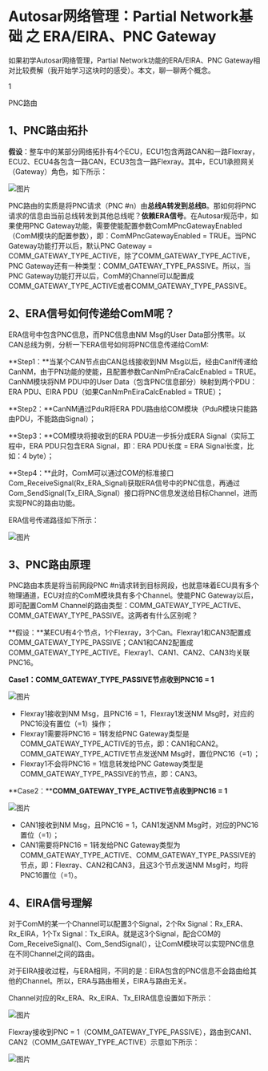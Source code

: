 # Autosar网络管理：Partial Network基础 之 ERA/EIRA、PNC Gateway

如果初学Autosar网络管理，Partial Network功能的ERA/EIRA、PNC Gateway相对比较费解（我开始学习这块时的感受）。本文，聊一聊两个概念。

1

PNC路由

## 1、PNC路由拓扑

**假设**：整车中的某部分网络拓扑有4个ECU，ECU1包含两路CAN和一路Flexray，ECU2、ECU4各包含一路CAN，ECU3包含一路Flexray。其中，ECU1承担网关（Gateway）角色，如下所示：

![图片](https://mmbiz.qpic.cn/mmbiz_png/eEEQvxEw8vwJkv5e8NEdXlZibW7bwAOp65BQ5LXImCWD7gibvfxdrCurNpc3k8UPMsQfsicEgkR4KM03EN4lr9aVA/640?wx_fmt=png&wxfrom=5&wx_lazy=1&wx_co=1)

PNC路由的实质是将PNC请求（PNC #n）由**总线A转发到总线B**。那如何将PNC请求的信息由当前总线转发到其他总线呢？**依赖ERA信号**。在Autosar规范中，如果使用PNC Gateway功能，需要使能配置参数ComMPncGatewayEnabled （ComM模块的配置参数），即：ComMPncGatewayEnabled = TRUE。当PNC Gateway功能打开以后，默认PNC Gateway = COMM_GATEWAY_TYPE_ACTIVE，除了COMM_GATEWAY_TYPE_ACTIVE，PNC Gateway还有一种类型：COMM_GATEWAY_TYPE_PASSIVE。所以，当PNC Gateway功能打开以后，ComM的Channel可以配置成COMM_GATEWAY_TYPE_ACTIVE或者COMM_GATEWAY_TYPE_PASSIVE。

## 2、ERA信号如何传递给ComM呢？

ERA信号中包含PNC信息，而PNC信息由NM Msg的User Data部分携带。以CAN总线为例，分析一下ERA信号如何将PNC信息传递给ComM:

**Step1：**当某个CAN节点由CAN总线接收到NM Msg以后，经由CanIf传递给CanNM，由于PN功能的使能，且配置参数CanNmPnEraCalcEnabled = TRUE。CanNM模块将NM PDU中的User Data（包含PNC信息部分）映射到两个PDU：ERA PDU、EIRA PDU（如果CanNmPnEiraCalcEnabled = TRUE）；

**Step2：**CanNM通过PduR将ERA PDU路由给COM模块（PduR模块只能路由PDU，不能路由Signal）；

**Step3：**COM模块将接收到的ERA PDU进一步拆分成ERA Signal（实际工程中，ERA PDU只包含ERA Signal，即：ERA PDU长度 = ERA Signal长度，比如：4 byte）；

**Step4：**此时，ComM可以通过COM的标准接口Com_ReceiveSignal(Rx_ERA_Signal)获取ERA信号中的PNC信息，再通过Com_SendSignal(Tx_EIRA_Signal）接口将PNC信息发送给目标Channel，进而实现PNC的路由功能。

ERA信号传递路径如下所示：

![图片](https://mmbiz.qpic.cn/mmbiz_png/eEEQvxEw8vwJkv5e8NEdXlZibW7bwAOp6lW8Zvxu24sZiahicibcb0RCpIRZm6IXjhz2RbfXNtIhK0ZKic3Oicmo2TUw/640?wx_fmt=png&wxfrom=5&wx_lazy=1&wx_co=1)

## 3、PNC路由原理

PNC路由本质是将当前网段PNC #n请求转到目标网段，也就意味着ECU具有多个物理通道，ECU对应的ComM模块具有多个Channel。使能PNC Gateway以后，即可配置ComM Channel的路由类型：COMM_GATEWAY_TYPE_ACTIVE、COMM_GATEWAY_TYPE_PASSIVE。这两者有什么区别呢？

**假设：**某ECU有4个节点，1个Flexray，3个Can。Flexray1和CAN3配置成COMM_GATEWAY_TYPE_PASSIVE；CAN1和CAN2配置成COMM_GATEWAY_TYPE_ACTIVE。Flexray1、CAN1、CAN2、CAN3均关联PNC16。

**Case1：COMM_GATEWAY_TYPE_PASSIVE节点收到PNC16 = 1**

![图片](https://mmbiz.qpic.cn/mmbiz_png/eEEQvxEw8vwJkv5e8NEdXlZibW7bwAOp63eMFaHr0p2uLQoSYtsCMVdTCwXibGKgkNYTm75wfJHghw51q00EIlNg/640?wx_fmt=png&wxfrom=5&wx_lazy=1&wx_co=1)

- Flexray1接收到NM Msg，且PNC16 = 1，Flexray1发送NM Msg时，对应的PNC16没有置位（=1）操作；
- Flexray1需要将PNC16 = 1转发给PNC Gateway类型是COMM_GATEWAY_TYPE_ACTIVE的节点，即：CAN1和CAN2。COMM_GATEWAY_TYPE_ACTIVE节点发送NM Msg时，置位PNC16（=1）；
- Flexray1不会将PNC16 = 1信息转发给PNC Gateway类型是COMM_GATEWAY_TYPE_PASSIVE的节点，即：CAN3。

**Case2：****COMM_GATEWAY_TYPE_ACTIVE节点收到PNC16 = 1**

![图片](https://mmbiz.qpic.cn/mmbiz_png/eEEQvxEw8vwJkv5e8NEdXlZibW7bwAOp6mibT6pP2S6QMvdK7YYgqazOiaW5noUFcbLMsVNEmibqWBqtzCEmTiaxQxQ/640?wx_fmt=png&wxfrom=5&wx_lazy=1&wx_co=1)

- CAN1接收到NM Msg，且PNC16 = 1，CAN1发送NM Msg时，对应的PNC16置位（=1）；
- CAN1需要将PNC16 = 1转发给PNC Gateway类型为COMM_GATEWAY_TYPE_ACTIVE、COMM_GATEWAY_TYPE_PASSIVE的节点，即：Flexray、CAN2和CAN3，且这3个节点发送NM Msg时，均将PNC16置位（=1）。

## 4、EIRA信号理解

对于ComM的某一个Channel可以配置3个Signal，2个Rx Signal：Rx_ERA、Rx_EIRA，1个Tx Signal：Tx_EIRA。就是这3个Signal，配合COM的Com_ReceiveSignal()、Com_SendSignal(），让ComM模块可以实现PNC信息在不同Channel之间的路由。

对于EIRA接收过程，与ERA相同，不同的是：EIRA包含的PNC信息不会路由给其他的Channel。所以，ERA与路由相关，EIRA与路由无关。

Channel对应的Rx_ERA、Rx_EIRA、Tx_EIRA信息设置如下所示：

![图片](https://mmbiz.qpic.cn/mmbiz_png/eEEQvxEw8vwJkv5e8NEdXlZibW7bwAOp6icicmiaicAIScnVsBtfhwsIM2OwrHnkhztul4xcuy93glkTnZibbqrjLm9w/640?wx_fmt=png&wxfrom=5&wx_lazy=1&wx_co=1)

Flexray接收到PNC = 1（COMM_GATEWAY_TYPE_PASSIVE），路由到CAN1、CAN2（COMM_GATEWAY_TYPE_ACTIVE）示意如下所示：

![图片](https://mmbiz.qpic.cn/mmbiz_png/eEEQvxEw8vwkCptwZmFzkPMlHU05oWrLgVdFPqjlEDicjQkI5leooDyhDibbFRIlSvDicH6PF70p5Mllxm8icJiaIEQ/640?wx_fmt=png&wxfrom=5&wx_lazy=1&wx_co=1)